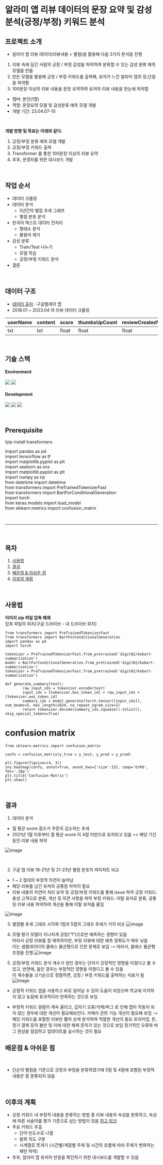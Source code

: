 # 알라미 앱 리뷰 데이터의 문장 요약 및 감성분석(긍정/부정) 키워드 분석

## 프로젝트 소개
* 알라미 앱 리뷰 데이터(리뷰내용 + 별점)을 활용해 다음 3가지 분석을 진행
1. 리뷰 속에 담긴 사람의 긍정 / 부정 감성을 파악하여 분류할 수 있는 감성 분류 예측 모델을 만듦
2. 만든 모델을 활용해 긍정 / 부정 키워드를 출력해, 유저가 느낀 알라미 앱의 장,단점을 파악함
3. 100문장 이상의 리뷰 내용을 문장 요약하여 유저의 리뷰 내용을 한눈에 파악함


* 멤버: 본인(1명)
* 역할: 문장요약 모델 및 감성분류 예측 모델 개발
* 개발 기간: 23.04.07-10
<br>

**개발 방향 및 목표는 아래와 같다.**
1. 긍정/부정 분류 예측 모델 개발
2. 긍정/부정 키워드 출력
3. Transformer 를 통한 100문장 이상의 리뷰 요약
4. 추후, 운영자를 위한 대시보드 개발
<br>

## 작업 순서
* 데이터 크롤링
* 데이터 분석
  * 5년간의 별점 추세 그래프
  * 별점 분포 분석 
* 한국어 텍스트 데이터 전처리
  * 형태소 분석
  * 불용어 제거
* 감성 분류
  * Train/Test 나누기
  * 모델 학습
  * 긍정/부정 키워드 분석
* 결론
 
 <br>

## 데이터 구조

* [데이터 출처](https://play.google.com/store/apps/details?id=droom.sleepIfUCan&hl=ko&gl=US) : 구글플레이 앱
* 2018.01 ~ 2023.04 의 리뷰 데이터 크롤링

|userName|content|score|thumbsUpCount|reviewCreatedVersion|at|replyContent|
|------|---|---|---|---|---|---|
|txt|txt|float|float|float|date|txt|


<br>

## 기술 스택
#### Environment
<img src="https://img.shields.io/badge/Google Colab-F9AB00?style=for-the-badge&logo=Google Colab&logoColor=white"/> <img src="https://img.shields.io/badge/windows-0078D6?style=for-the-badge&logo=windows&logoColor=white"/>


#### Development
<img src="https://img.shields.io/badge/tensorflow-FF6F00?style=for-the-badge&logo=tensorflow&logoColor=white"> <img src="https://img.shields.io/badge/python-3776AB?style=for-the-badge&logo=python&logoColor=white"> <img src="https://img.shields.io/badge/PyTorch-EE4C2C?style=for-the-badge&logo=PyTorch&logoColor=white"> 
 
<br>
  
## Prerequisite

!pip install transformers

import pandas as pd   
import tensorflow as tf    
import matplotlib.pyplot as plt    
import seaborn as sns   
import matplotlib.pyplot as plt   
import numpy as np   
from datetime import datetime   
from transformers import PreTrainedTokenizerFast   
from transformers import BartForConditionalGeneration   
import torch   
from keras.models import load_model   
from sklearn.metrics import confusion_matrix   


<br>

---
<br>

## 목차
1. [사용법](#사용법)
3. [결과](#결과)
4. [배운점 & 아쉬운 점](#배운점-&-아쉬운-점)
5. [이후의 계획](#이후의-계획)
<br>

## 사용법

**이미지 zip 파일 압축 해제**   
압축 파일의 위치(구글 드라이브 - 내 드라이브 위치)   

``` 
from transformers import PreTrainedTokenizerFast
from transformers import BartForConditionalGeneration
import pandas as pd
import torch

tokenizer = PreTrainedTokenizerFast.from_pretrained('digit82/kobart-summarization')
model = BartForConditionalGeneration.from_pretrained('digit82/kobart-summarization')
tokenizer = PreTrainedTokenizerFast.from_pretrained('digit82/kobart-summarization')
```

```
def generate_summary(text):
        raw_input_ids = tokenizer.encode(text)
        input_ids = [tokenizer.bos_token_id] + raw_input_ids + [tokenizer.eos_token_id]
        summary_ids = model.generate(torch.tensor([input_ids]), num_beams=5, max_length=1024, no_repeat_ngram_size=2)
        return tokenizer.decode(summary_ids.squeeze().tolist(), skip_special_tokens=True)
```


# confusion matrix
```
from sklearn.metrics import confusion_matrix

confu = confusion_matrix(y_true = y_test, y_pred = y_pred)

plt.figure(figsize=(4, 3))
sns.heatmap(confu, annot=True, annot_kws={'size':15}, cmap='OrRd', fmt='.10g')
plt.title('Confusion Matrix')
plt.show()
```

<br>

## 결과
1. 데이터 분석
* 월 평균 score 점수가 꾸준히 감소하는 추세
* 2021년 1월 이후부터 월 평균 score 이 4점 미만으로 유지되고 있음 => 해당 기간동안 리뷰 내용 파악

![image](https://user-images.githubusercontent.com/122415320/235353607-046240fe-2572-4c08-9b15-783bfb9a8822.png)

<br> 


2) 구글 앱 리뷰 18-21년 및 21-23년 별점 분포의 파이차트 비교
* 1 ~ 2 점대의 부정적 의견이 늘어남
* 해당 리뷰를 남긴 유저의 공통점 파악이 필요
* 리뷰 내용의 자연어 처리 요약 및 긍정/부정 키워드를 통해 issue 파악
긍정 키워드: 충성 고객으로 분류, 개선 및 의견 사항을 파악 
부정 키워드: 이탈 유저로 분류, 공통된 리뷰 내용 파악하여 개선을 통해 이탈 유저를 줄임

![image](https://user-images.githubusercontent.com/122415320/235353696-7ac6a0b7-a5d4-44ca-8e83-f6f6c7b0952e.png)


3) 별점별 추세 그래프 시각화
1점과 5점의 그래프 추세가 거의 비슷
![image](https://user-images.githubusercontent.com/122415320/235353839-9f24198e-9229-4ce1-8821-691a90ae56d0.png)

4) 모델 평가
모델이 지나치게 긍정(“1”)으로만 예측하는 경향이 있음   
따라서 긍정 리뷰를 잘 예측하지만, 부정 리뷰에 대한 예측 정확도가 매우 낮음    
이는 샘플데이터의 클래스 불균형으로 인한 문제로 보임 -> 따라서, 클래스 불균형 조정을 진행
![image](https://user-images.githubusercontent.com/122415320/235355500-4d11ddfb-9542-4727-8242-1ea04922e238.png)

5) 긍정/부정 키워드 분석
계수가 양인 경우는 단어가 긍정적인 영향을 미쳤다고 볼 수 있고, 반면에, 음인 경우는 부정적인 영향을 미쳤다고 볼 수 있음   
이 계수들을 크기순으로 정렬하면, 긍정 / 부정 키워드를 출력하는 지표가 됨
![image](https://user-images.githubusercontent.com/122415320/235355605-ae908106-5065-4661-b17a-e85f274696d3.png)


* 긍정적 키워드
앱을 사용하고 바로 일어날 수 있어 도움이 되었으며 학교에 지각하지 않고 늦잠에 효과적이라 만족하는 것으로 보임

* 부정적 키워드 
알람이 계속 울리고, 갑자기 오류/삭제/버그 로 인해 앱이 작동이 되지 않는 경우에 대한 개선이 필요해보인다.
카메라 관련 기능 개선이 필요해 보임 -> 해당 키워드를 포함한 리뷰만 뽑아 상세 분석하여 적절한 개선이 필요
프리미엄, 돈, 정기 결제 등의 불만 및 이에 대한 해제 문의가 있는 것으로 보임
정기적인 오류와 버그 현상을 점검하고 업데이트를 실시하는 것이 필요


## 배운점 & 아쉬운 점
<br>
  
* 단순히 별점을 기준으로 긍정과 부정을 분류하였기에 5점 및 4점에 포함된 부정적 내용은 잘 분류되지 않음

<br>


## 이후의 계획
* 긍정 키워드 내 부정적 내용을 분류하는 방법 중 리뷰 내용의 속성을 분류하고, 속성에 따른 서술어를 평가 기준으로 삼는 방법이 있음 [참고 링크](https://sieon-dev.tistory.com/15)
* 주요 키워드 추출
   * 단어 빈도수로 나열
   * 발화 의도 구분 
   * 시계열로 쪼개기 (시간별/계절별 주제 및 시간의 흐름에 따라 주제가 변화하는 패턴 파악)
* 추후, 알라미 앱 유저의 반응을 확인하기 위한 대시보드를 개발할 수 있음
<br>
